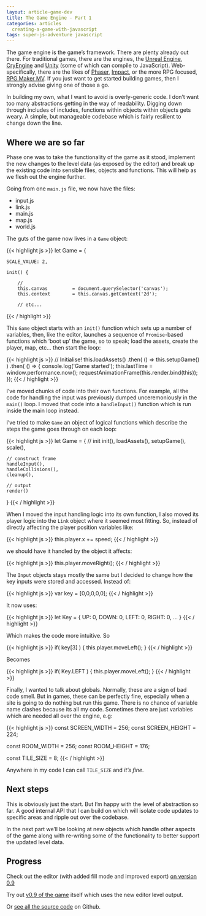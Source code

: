```yaml
---
layout: article-game-dev
title: The Game Engine - Part 1
categories: articles
  creating-a-game-with-javascript
tags: super-js-adventure javascript
---
```


The game engine is the game’s framework. There are plenty already out there. For traditional games, there are the engines, the [Unreal Engine](https://www.unrealengine.com/what-is-unreal-engine-4), [CryEngine](https://www.cryengine.com/) and [Unity](https://unity3d.com/) (some of which can compile to JavaScript). Web-specifically, there are the likes of [Phaser](https://phaser.io/), [Impact](http://impactjs.com/), or the more RPG focused, [RPG Maker MV](http://www.rpgmakerweb.com/products/programs/rpg-maker-mv). If you just want to get started building games, then I strongly advise giving one of those a go.

In building my own, what I want to avoid is overly-generic code. I don’t want too many abstractions getting in the way of readability. Digging down through includes of includes, functions within objects within objects gets weary. A simple, but manageable codebase which is fairly resilient to change down the line.

## Where we are so far

Phase one was to take the functionality of the game as it stood, implement the new changes to the level data (as exposed by the editor) and break up the existing code into sensible files, objects and functions. This will help as we flesh out the engine further.

Going from one `main.js` file, we now have the files:

- input.js
- link.js
- main.js
- map.js
- world.js

The guts of the game now lives in a `Game` object:

{{< highlight js >}}
let Game = {

    SCALE_VALUE: 2,

    init() {

        //
        this.canvas         = document.querySelector('canvas');
        this.context        = this.canvas.getContext('2d');

        // etc...

{{< / highlight >}}

This `Game` object starts with an `init()` function which sets up a number of variables, then, like the editor, launches a sequence of `Promise`-based functions which ‘boot up’ the game, so to speak; load the assets, create the player, map, etc... then start the loop:

{{< highlight js >}}
// Initialise!
this.loadAssets()
.then( () => this.setupGame() )
.then( () => {
console.log('Game started');
this.lastTime = window.performance.now();
requestAnimationFrame(this.render.bind(this));
});
{{< / highlight >}}

I’ve moved chunks of code into their own functions. For example, all the code for handling the input was previously dumped unceremoniously in the `main()` loop. I moved that code into a `handleInput()` function which is run inside the main loop instead.

I’ve tried to make `Game` an object of logical functions which describe the steps the game goes through on each loop:

{{< highlight js >}}
let Game = {
// init
init(),
loadAssets(),
setupGame(),
scale(),

    // construct frame
    handleInput(),
    handleCollisions(),
    cleanup(),

    // output
    render()

}
{{< / highlight >}}

When I moved the input handling logic into its own function, I also moved its player logic into the `Link` object where it seemed most fitting. So, instead of directly affecting the player position variables like:

{{< highlight js >}}
this.player.x += speed;
{{< / highlight >}}

we should have it handled by the object it affects:

{{< highlight js >}}
this.player.moveRight();
{{< / highlight >}}

The `Input` objects stays mostly the same but I decided to change how the key inputs were stored and accessed. Instead of:

{{< highlight js >}}
var key = [0,0,0,0,0];
{{< / highlight >}}

It now uses:

{{< highlight js >}}
let Key = {
UP: 0,
DOWN: 0,
LEFT: 0,
RIGHT: 0,
...
}
{{< / highlight >}}

Which makes the code more intuitive. So

{{< highlight js >}}
if( key[3] ) {
this.player.moveLeft();
}
{{< / highlight >}}

Becomes

{{< highlight js >}}
if( Key.LEFT ) {
this.player.moveLeft();
}
{{< / highlight >}}

Finally, I wanted to talk about globals. Normally, these are a sign of bad code smell. But in games, these can be perfectly fine, especially when a site is going to do nothing but run this game. There is no chance of variable name clashes because its all my code. Sometimes there are just variables which are needed all over the engine, e.g:

{{< highlight js >}}
const SCREEN_WIDTH = 256;
const SCREEN_HEIGHT = 224;

const ROOM_WIDTH = 256;
const ROOM_HEIGHT = 176;

const TILE_SIZE = 8;
{{< / highlight >}}

Anywhere in my code I can call `TILE_SIZE` and _it’s fine_.

## Next steps

This is obviously just the start. But I’m happy with the level of abstraction so far. A good internal API that I can build on which will isolate code updates to specific areas and ripple out over the codebase.

In the next part we’ll be looking at new objects which handle other aspects of the game along with re-writing some of the functionality to better support the updated level data.

## Progress

Check out the editor (with added fill mode and improved export) [on version 0.9](/experiments/super-js-adventure/0.9/editor)

Try out [v0.9 of the game](/experiments/super-js-adventure/0.9) itself which uses the new editor level output.

Or [see all the source code](//github.com/gablaxian/super-js-adventure) on Github.
